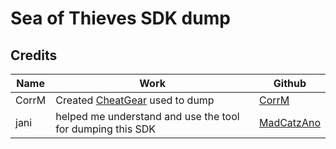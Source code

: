 # Sea of Thieves SDK dump
## Credits

Name | Work | Github
--- | --- | ---
CorrM | Created [CheatGear](https://github.com/CorrM/cg) used to dump |  [CorrM](https://github.com/CorrM)
jani | helped me understand and use the tool for dumping this SDK | [MadCatzAno](https://github.com/MadCatzAno)

